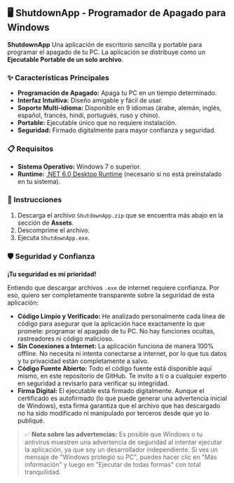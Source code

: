 ## 🖥️ ShutdownApp - Programador de Apagado para Windows

**ShutdownApp** Una aplicación de escritorio sencilla y portable para programar el apagado de tu PC.
La aplicación se distribuye como un **Ejecutable Portable de un solo archivo**.

### ✨ Características Principales

*   **Programación de Apagado:** Apaga tu PC en un tiempo determinado.
*   **Interfaz Intuitiva:** Diseño amigable y fácil de usar.
*   **Soporte Multi-idioma:** Disponible en 9 idiomas (árabe, alemán, inglés, español, francés, hindi, portugués, ruso y chino).
*   **Portable:** Ejecutable único que no requiere instalación.
*   **Seguridad:** Firmado digitalmente para mayor confianza y seguridad.

### 📋 Requisitos

*   **Sistema Operativo:** Windows 7 o superior.
*   **Runtime:** [.NET 6.0 Desktop Runtime](https://dotnet.microsoft.com/download/dotnet/6.0/runtime) (necesario si no está preinstalado en tu sistema).

### 🚀 Instrucciones

1.  Descarga el archivo `ShutdownApp.zip` que se encuentra más abajo en la sección de **Assets**.
2.  Descomprime el archivo.
3.  Ejecuta `ShutdownApp.exe`.

### 🛡️ Seguridad y Confianza

**¡Tu seguridad es mi prioridad!**

Entiendo que descargar archivos `.exe` de internet requiere confianza. Por eso, quiero ser completamente transparente sobre la seguridad de esta aplicación:

*   **Código Limpio y Verificado:** He analizado personalmente cada línea de código para asegurar que la aplicación hace exactamente lo que promete: programar el apagado de tu PC. No hay funciones ocultas, rastreadores ni código malicioso.
*   **Sin Conexiones a Internet:** La aplicación funciona de manera 100% offline. No necesita ni intenta conectarse a internet, por lo que tus datos y tu privacidad están completamente a salvo.
*   **Código Fuente Abierto:** Todo el código fuente está disponible aquí mismo, en este repositorio de GitHub. Te invito a ti o a cualquier experto en seguridad a revisarlo para verificar su integridad.
*   **Firma Digital:** El ejecutable está firmado digitalmente. Aunque el certificado es autofirmado (lo que puede generar una advertencia inicial de Windows), esta firma garantiza que el archivo que has descargado no ha sido modificado ni manipulado por terceros desde que yo lo publiqué.

> ✅ **Nota sobre las advertencias:** Es posible que Windows o tu antivirus muestren una advertencia de seguridad al intentar ejecutar la aplicación, ya que soy un desarrollador independiente. Si ves un mensaje de "Windows protegió su PC", puedes hacer clic en "Más información" y luego en "Ejecutar de todas formas" con total tranquilidad.
